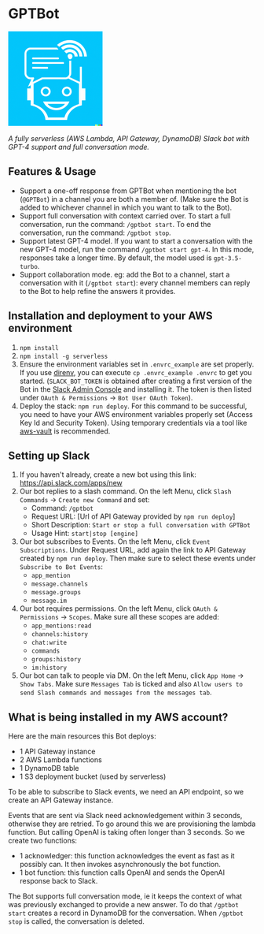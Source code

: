 # GPTBot
![GPTBot Logo](assets/logo.png)

*A fully serverless (AWS Lambda, API Gateway, DynamoDB) Slack bot with GPT-4 support and full conversation mode.*

## Features & Usage
* Support a one-off response from GPTBot when mentioning the bot (`@GPTBot`) in a channel you are both a member of.
(Make sure the Bot is added to whichever channel in which you want to talk to the Bot).
* Support full conversation with context carried over. To start a full conversation, run the command: `/gptbot start`.
To end the conversation, run the command: `/gptbot stop`.
* Support latest GPT-4 model. If you want to start a conversation with the new GPT-4 model, run the command 
`/gptbot start gpt-4`. In this mode, responses take a longer time. By default, the model used is `gpt-3.5-turbo`.
* Support collaboration mode. eg: add the Bot to a channel, start a conversation with it (`/gptbot start`): every
channel members can reply to the Bot to help refine the answers it provides.

## Installation and deployment to your AWS environment
1. `npm install`
2. `npm install -g serverless`
3. Ensure the environment variables set in `.envrc_example` are set properly. If you use [direnv](https://direnv.net/),
you can execute `cp .envrc_example .envrc` to get you started. (`SLACK_BOT_TOKEN` is obtained after creating a first 
version of the Bot in the [Slack Admin Console](https://api.slack.com/apps/) and installing it. 
The token is then listed under `OAuth & Permissions` -> `Bot User OAuth Token`). 
4. Deploy the stack: `npm run deploy`. For this command to be successful, you need to have your AWS environment variables 
properly set (Access Key Id and Security Token). Using temporary credentials via a tool like
[aws-vault](https://github.com/99designs/aws-vault) is recommended. 

## Setting up Slack
1. If you haven't already, create a new bot using this link: https://api.slack.com/apps/new
2. Our bot replies to a slash command. On the left Menu, click `Slash Commands` -> `Create new Command` and set: 
   * Command: `/gptbot`
   * Request URL: [Url of API Gateway provided by `npm run deploy`]
   * Short Description: `Start or stop a full conversation with GPTBot`
   * Usage Hint: `start|stop [engine]`
3. Our bot subscribes to Events. On the left Menu, click `Event Subscriptions`. Under Request URL, add again the link 
to API Gateway created by `npm run deploy`. Then make sure to select these events under `Subscribe to Bot Events`:
   * `app_mention`
   * `message.channels`
   * `message.groups`
   * `message.im` 
5. Our bot requires permissions. On the left Menu, click `OAuth & Permissions` -> `Scopes`.
Make sure all these scopes are added:
   * `app_mentions:read`
   * `channels:history`
   * `chat:write`
   * `commands`
   * `groups:history`
   * `im:history`
6. Our bot can talk to people via DM. On the left Menu, click `App Home` -> `Show Tabs`.
Make sure `Messages Tab` is ticked and also `Allow users to send Slash commands and messages from the messages tab`.

## What is being installed in my AWS account?
Here are the main resources this Bot deploys:
* 1 API Gateway instance
* 2 AWS Lambda functions
* 1 DynamoDB table
* 1 S3 deployment bucket (used by serverless)

To be able to subscribe to Slack events, we need an API endpoint, so we create an API Gateway instance.

Events that are sent via Slack need acknowledgement within 3 seconds, otherwise they are retried. To go around this
we are provisioning the lambda function. But calling OpenAI is taking often longer than 3 seconds. So we create two
functions:
* 1 acknowledger: this function acknowledges the event as fast as it possibly can. It then invokes asynchronously the
bot function.
* 1 bot function: this function calls OpenAI and sends the OpenAI response back to Slack.

The Bot supports full conversation mode, ie it keeps the context of what was previously exchanged to provide a new 
answer. To do that `/gptbot start` creates a record in DynamoDB for the conversation. When `/gptbot stop` is called, 
the conversation is deleted.
